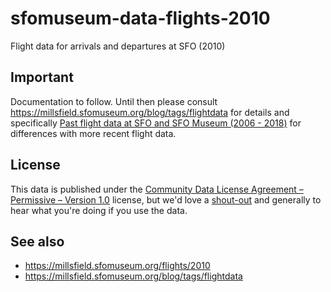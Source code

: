 # sfomuseum-data-flights-2010

Flight data for arrivals and departures at SFO (2010)

## Important

Documentation to follow. Until then please consult https://millsfield.sfomuseum.org/blog/tags/flightdata for details and specifically [Past flight data at SFO and SFO Museum (2006 - 2018)](https://millsfield.sfomuseum.org/blog/2020/03/20/old-flightdata/) for differences with more recent flight data.

## License

This data is published under the [Community Data License Agreement – Permissive – Version 1.0](LICENSE) license, but we'd love a [shout-out](https://twitter.com/flysfo) and generally to hear what you're doing if you use the data.

## See also

* https://millsfield.sfomuseum.org/flights/2010
* https://millsfield.sfomuseum.org/blog/tags/flightdata